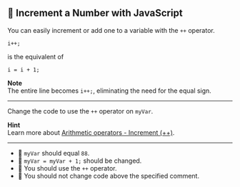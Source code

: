 🚀 Increment a Number with JavaScript
-------------------------------------

You can easily increment or add one to a variable with the `++` operator.

`i++;`

is the equivalent of

`i = i + 1;`

**Note**  
The entire line becomes `i++;`, eliminating the need for the equal sign.

* * *

Change the code to use the `++` operator on `myVar`.

**Hint**  
Learn more about [Arithmetic operators - Increment (++)](https://developer.mozilla.org/en/docs/Web/JavaScript/Reference/Operators/Arithmetic_Operators#Increment_()).

* * *

*   🧪 `myVar` should equal `88`.
*   🧪 `myVar = myVar + 1;` should be changed.
*   🧪 You should use the `++` operator.
*   🧪 You should not change code above the specified comment.